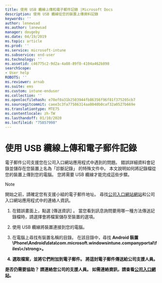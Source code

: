 ```yaml
---
title: 使用 USB 纜線上傳和電子郵件記錄 |Microsoft Docs
description: 使用 USB 纜線從您的裝置上傳資料記錄
keywords: ''
author: lenewsad
ms.author: lanewsad
manager: dougeby
ms.date: 04/19/2019
ms.topic: article
ms.prod: ''
ms.service: microsoft-intune
ms.subservice: end-user
ms.technology: ''
ms.assetid: c46775c2-9d2a-4a88-89f0-4104a462b898
searchScope:
- User help
ROBOTS: ''
ms.reviewer: arnab
ms.suite: ems
ms.custom: intune-enduser
ms.collection: ''
ms.openlocfilehash: e70ef0a31b2503944fb86356f96f81f375205cb7
ms.sourcegitcommit: caee3c3fa77586314aa8040b0caf32a0527b669e
ms.translationtype: MTE75
ms.contentlocale: zh-TW
ms.lasthandoff: 01/10/2020
ms.locfileid: "75857998"
---
```

# <a name="upload-and-email-logs-using-a-usb-cable"></a>使用 USB 纜線上傳和電子郵件記錄

電子郵件公司支援您在公司入口網站應用程式中遇到的問題。 錯誤詳細資料會記錄並儲存在您裝置上名為「診斷記錄」  的特殊文件中。 本文說明如何將記錄檔從您的裝置上傳到您的電腦。 您將需要 USB 纜線才能完成這些步驟。   

> [!Note]
> 開始之前，請確定您有支援小組的電子郵件地址。 尋找[公司入口網站網站](https://go.microsoft.com/fwlink/?linkid=2010980)和公司入口網站應用程式中的連絡人資訊。 

1. 在錯誤畫面上，點選 [傳送資訊]  。 當您看到訊息詢問要用哪一種方法傳送記錄檔時，請選擇會將檔案儲存至裝置的選項。  

2. 使用 USB 纜線將裝置連接到您的電腦。 

3. 在電腦上尋找有裝置名稱的目錄。 在該目錄中，尋找 <strong>Android 裝置\Phone\Android\data\com.microsoft.windowsintune.companyportal\files\\\</strong>。

4. 選取檔案，並將它們附加到電子郵件。 將這封電子郵件傳送給公司支援人員。

是否仍需要協助？ 請連絡您公司的支援人員。 如需連絡資訊，請查看[公司入口網站](https://go.microsoft.com/fwlink/?linkid=2010980)。
